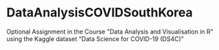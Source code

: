 # DataAnalysisCOVIDSouthKorea
Optional Assignment in the Course "Data Analysis and Visualisation in R"  using the Kaggle dataset "Data Science for COVID-19 (DS4C)" 
